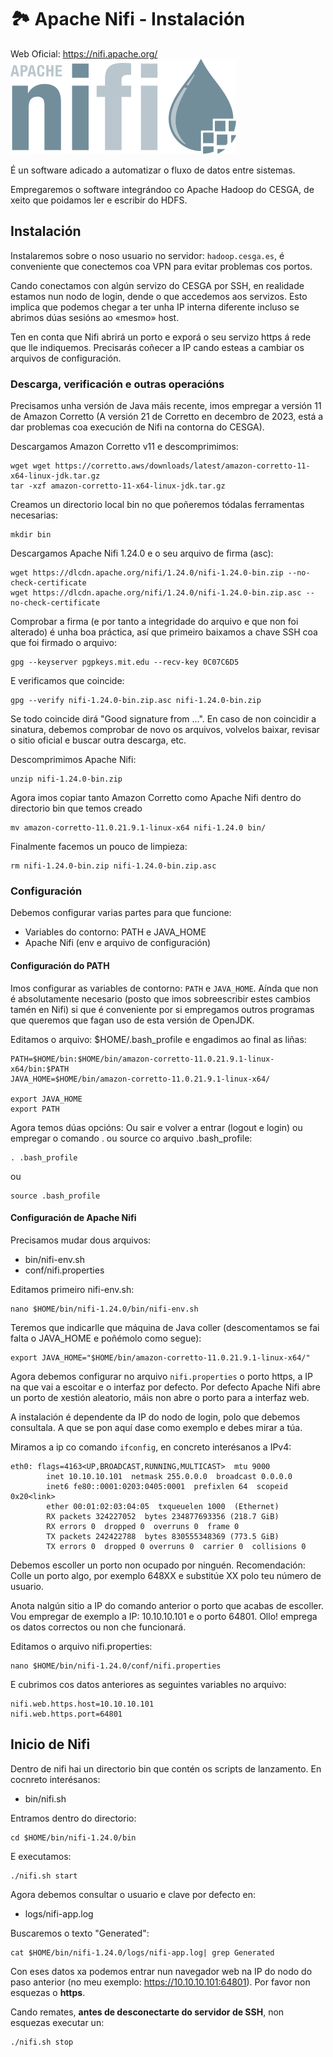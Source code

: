 # 🏞️ Apache Nifi - Instalación

Web Oficial: <https://nifi.apache.org/>
![Apache Nifi](images/nifi/Apache-nifi-logo.svg "Nifi")

É un software adicado a automatizar o fluxo de datos entre sistemas.

Empregaremos o software integrándoo co Apache Hadoop do CESGA, de xeito que poidamos ler e escribir do HDFS.

## Instalación

Instalaremos sobre o noso usuario no servidor: `hadoop.cesga.es`, é conveniente que conectemos coa VPN para evitar problemas cos portos.

Cando conectamos con algún servizo do CESGA por SSH, en realidade estamos nun nodo de login, dende o que accedemos aos servizos. Esto implica que podemos chegar a ter unha IP interna diferente incluso se abrimos dúas sesións ao «mesmo» host.

Ten en conta que Nifi abrirá un porto e exporá o seu servizo https á rede que lle indiquemos. Precisarás coñecer a IP cando esteas a cambiar os arquivos de configuración.

### Descarga, verificación e outras operacións

Precisamos unha versión de Java máis recente, imos empregar a versión 11 de Amazon Corretto (A versión 21 de Corretto en decembro de 2023, está a dar problemas coa execución de Nifi na contorna do CESGA).

Descargamos Amazon Corretto v11 e descomprimimos:

~~~~
wget wget https://corretto.aws/downloads/latest/amazon-corretto-11-x64-linux-jdk.tar.gz
tar -xzf amazon-corretto-11-x64-linux-jdk.tar.gz
~~~~

Creamos un directorio local bin no que poñeremos tódalas ferramentas necesarias:

~~~~
mkdir bin
~~~~

Descargamos Apache Nifi 1.24.0 e o seu arquivo de firma (asc):

~~~~
wget https://dlcdn.apache.org/nifi/1.24.0/nifi-1.24.0-bin.zip --no-check-certificate
wget https://dlcdn.apache.org/nifi/1.24.0/nifi-1.24.0-bin.zip.asc --no-check-certificate
~~~~

Comprobar a firma (e por tanto a integridade do arquivo e que non foi alterado) é unha boa práctica, así que primeiro baixamos a chave SSH coa que foi firmado o arquivo:

~~~~
gpg --keyserver pgpkeys.mit.edu --recv-key 0C07C6D5
~~~~

E verificamos que coincide:

~~~~
gpg --verify nifi-1.24.0-bin.zip.asc nifi-1.24.0-bin.zip
~~~~

Se todo coincide dirá "Good signature from ...". En caso de non coincidir a sinatura, debemos comprobar de novo os arquivos, volvelos baixar, revisar o sitio oficial e buscar outra descarga, etc.

Descomprimimos Apache Nifi:

~~~~
unzip nifi-1.24.0-bin.zip
~~~~

Agora imos copiar tanto Amazon Corretto como Apache Nifi dentro do directorio bin que temos creado

~~~~
mv amazon-corretto-11.0.21.9.1-linux-x64 nifi-1.24.0 bin/
~~~~

Finalmente facemos un pouco de limpieza:

~~~~
rm nifi-1.24.0-bin.zip nifi-1.24.0-bin.zip.asc
~~~~

### Configuración

Debemos configurar varias partes para que funcione:

- Variables do contorno: PATH e JAVA_HOME
- Apache Nifi (env e arquivo de configuración)

#### Configuración do PATH

Imos configurar as variables de contorno: `PATH` e `JAVA_HOME`. Aínda que non é absolutamente necesario (posto que imos sobreescribir estes cambios tamén en Nifi) si que é conveniente por si empregamos outros programas que queremos que fagan uso de esta versión de OpenJDK.

Editamos o arquivo: $HOME/.bash_profile e engadimos ao final as liñas:

~~~~
PATH=$HOME/bin:$HOME/bin/amazon-corretto-11.0.21.9.1-linux-x64/bin:$PATH
JAVA_HOME=$HOME/bin/amazon-corretto-11.0.21.9.1-linux-x64/

export JAVA_HOME
export PATH
~~~~

Agora temos dúas opcións: Ou sair e volver a entrar (logout e login) ou empregar o comando . ou source co arquivo .bash_profile:

~~~~
. .bash_profile
~~~~

ou

~~~~
source .bash_profile
~~~~

#### Configuración de Apache Nifi

Precisamos mudar dous arquivos:

- bin/nifi-env.sh
- conf/nifi.properties

Editamos primeiro nifi-env.sh:

~~~~
nano $HOME/bin/nifi-1.24.0/bin/nifi-env.sh
~~~~

Teremos que indicarlle que máquina de Java coller (descomentamos se fai falta o JAVA_HOME e poñémolo como segue):

~~~~
export JAVA_HOME="$HOME/bin/amazon-corretto-11.0.21.9.1-linux-x64/"
~~~~

Agora debemos configurar no arquivo `nifi.properties` o porto https, a IP na que vai a escoitar e o interfaz por defecto. Por defecto Apache Nifi abre un porto de xestión aleatorio, máis non abre o porto para a interfaz web.

A instalación é dependente da IP do nodo de login, polo que debemos consultala. A que se pon aquí dase como exemplo e debes mirar a túa.

Miramos a ip co comando `ifconfig`, en concreto interésanos a IPv4:

~~~~
eth0: flags=4163<UP,BROADCAST,RUNNING,MULTICAST>  mtu 9000
        inet 10.10.10.101  netmask 255.0.0.0  broadcast 0.0.0.0
        inet6 fe80::0001:0203:0405:0001  prefixlen 64  scopeid 0x20<link>
        ether 00:01:02:03:04:05  txqueuelen 1000  (Ethernet)
        RX packets 324227052  bytes 234877693356 (218.7 GiB)
        RX errors 0  dropped 0  overruns 0  frame 0
        TX packets 242422788  bytes 830555348369 (773.5 GiB)
        TX errors 0  dropped 0 overruns 0  carrier 0  collisions 0
~~~~

Debemos escoller un porto non ocupado por ninguén. Recomendación: Colle un porto algo, por exemplo 648XX e substitúe XX polo teu número de usuario.

Anota nalgún sitio a IP do comando anterior o porto que acabas de escoller. Vou empregar de exemplo a IP: 10.10.10.101 e o porto 64801. Ollo! emprega os datos correctos ou non che funcionará.

Editamos o arquivo nifi.properties:

~~~~
nano $HOME/bin/nifi-1.24.0/conf/nifi.properties
~~~~

E cubrimos cos datos anteriores as seguintes variables no arquivo:

~~~~
nifi.web.https.host=10.10.10.101
nifi.web.https.port=64801
~~~~

## Inicio de Nifi

Dentro de nifi hai un directorio bin que contén os scripts de lanzamento. En cocnreto interésanos:

- bin/nifi.sh

Entramos dentro do directorio:

~~~~
cd $HOME/bin/nifi-1.24.0/bin
~~~~

E executamos:

~~~~
./nifi.sh start
~~~~

Agora debemos consultar o usuario e clave por defecto en:

- logs/nifi-app.log

Buscaremos o texto "Generated":

~~~~
cat $HOME/bin/nifi-1.24.0/logs/nifi-app.log| grep Generated
~~~~

Con eses datos xa podemos entrar nun navegador web na IP do nodo do paso anterior (no meu exemplo: https://10.10.10.101:64801). Por favor non esquezas o **https**.

Cando remates, **antes de desconectarte do servidor de SSH**, non esquezas executar un:

~~~~
./nifi.sh stop
~~~~
